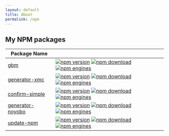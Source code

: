 ```yaml
---
layout: default
title: About
permalink: /npm
---
```

## My NPM packages

|Package Name                                                  |                                                                                                                                                                                                                                                                                                                                                           |
|--------------------------------------------------------------|-----------------------------------------------------------------------------------------------------------------------------------------------------------------------------------------------------------------------------------------------------------------------------------------------------------------------------------------------------------|
|[gbm](https://github.com/noyobo/gbm)                          |[![npm version](http://img.shields.io/npm/v/gbm.svg)](https://www.npmjs.org/package/gbm) [![npm download](http://img.shields.io/npm/dm/gbm.svg)](https://www.npmjs.org/package/gbm) [![npm engines](http://img.shields.io/node/v/gbm.svg)](https://www.npmjs.org/package/gbm)                                                                              |
|[generator-xmc](https://github.com/noyobo/generator-xmc)      |[![npm version](http://img.shields.io/npm/v/generator-xmc.svg)](https://www.npmjs.org/package/generator-xmc) [![npm download](http://img.shields.io/npm/dm/generator-xmc.svg)](https://www.npmjs.org/package/generator-xmc) [![npm engines](http://img.shields.io/node/v/generator-xmc.svg)](https://www.npmjs.org/package/generator-xmc)                  |
|[confirm-simple](https://github.com/noyobo/confirm-simple)    |[![npm version](http://img.shields.io/npm/v/confirm-simple.svg)](https://www.npmjs.org/package/confirm-simple) [![npm download](http://img.shields.io/npm/dm/confirm-simple.svg)](https://www.npmjs.org/package/confirm-simple) [![npm engines](http://img.shields.io/node/v/confirm-simple.svg)](https://www.npmjs.org/package/confirm-simple)            |
|[generator-noyobo](https://github.com/noyobo/generator-noyobo)|[![npm version](http://img.shields.io/npm/v/generator-noyobo.svg)](https://www.npmjs.org/package/generator-noyobo) [![npm download](http://img.shields.io/npm/dm/generator-noyobo.svg)](https://www.npmjs.org/package/generator-noyobo) [![npm engines](http://img.shields.io/node/v/generator-noyobo.svg)](https://www.npmjs.org/package/generator-noyobo)|
|[update-npm](https://github.com/noyobo/update-npm)            |[![npm version](http://img.shields.io/npm/v/update-npm.svg)](https://www.npmjs.org/package/update-npm) [![npm download](http://img.shields.io/npm/dm/update-npm.svg)](https://www.npmjs.org/package/update-npm) [![npm engines](http://img.shields.io/node/v/update-npm.svg)](https://www.npmjs.org/package/update-npm)                                    |

